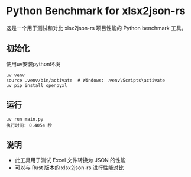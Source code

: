 
# Python Benchmark for xlsx2json-rs

这是一个用于测试和对比 xlsx2json-rs 项目性能的 Python benchmark 工具。

## 初始化

使用uv安装python环境
```
uv venv
source .venv/bin/activate  # Windows: .venv\Scripts\activate
uv pip install openpyxl
```

## 运行

```
uv run main.py
执行时间: 0.4054 秒
```

## 说明

- 此工具用于测试 Excel 文件转换为 JSON 的性能
- 可以与 Rust 版本的 xlsx2json-rs 进行性能对比
